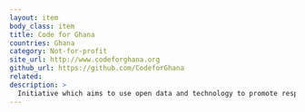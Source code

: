 ```yaml
---
layout: item
body_class: item
title: Code for Ghana
countries: Ghana
category: Not-for-profit
site_url: http://www.codeforghana.org
github_url: https://github.com/CodeforGhana
related: 
description: >
  Initiative which aims to use open data and technology to promote responsive, innovative and effective governance
---
```

